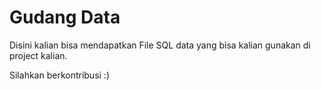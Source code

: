 # Gudang Data

Disini kalian bisa mendapatkan File SQL data yang bisa kalian gunakan di project kalian.

Silahkan berkontribusi :)
